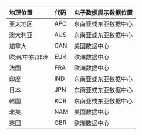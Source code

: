 
|**地理位置**             |**代码**|**电子数据展示数据位置**      |
|:----------------------------|:-------|:---------------------------------|
|亚太地区                 |APC     |东南亚或东亚数据中心|
|澳大利亚                    |AUS     |东南亚或东亚数据中心|
|加拿大                       |CAN     |美国数据中心                    |
|欧洲/中东/非洲|EUR     |欧洲数据中心                |
|法国                       |FRA     |欧洲数据中心                |
|印度                        |IND     |东南亚或东亚数据中心|
|日本                        |JPN     |东南亚或东亚数据中心|
|韩国                        |KOR     |东南亚或东亚数据中心|
|北美                |NAM     |美国数据中心                    |
|英国               |GBR     |欧洲数据中心                |

